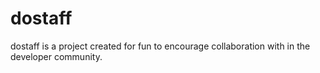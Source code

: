 # dostaff
dostaff is a project created for fun to encourage collaboration with in the developer community.
